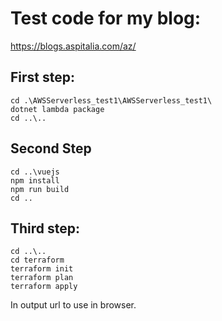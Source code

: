# Test code for my blog:
https://blogs.aspitalia.com/az/

## First step:

```
cd .\AWSServerless_test1\AWSServerless_test1\
dotnet lambda package
cd ..\..
```
## Second Step
```
cd ..\vuejs
npm install
npm run build
cd ..
```
## Third step:
```
cd ..\..
cd terraform
terraform init
terraform plan
terraform apply
```

In output url to use in browser.